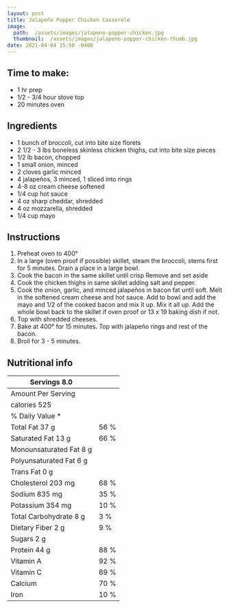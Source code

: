 ```yaml
---
layout: post
title: Jalapeño Popper Chicken Casserole
image: 
  path:  /assets/images/jalapeno-popper-chicken.jpg
  thumbnail:  /assets/images/jalapeno-popper-chicken-thumb.jpg 
date: 2021-04-04 15:50 -0400
---
```


## Time to make: 
* 1 hr prep 
* 1/2 - 3/4 hour stove top
* 20 minutes oven

## Ingredients

* 1 bunch of broccoli, cut into bite size florets 
* 2 1/2 - 3 lbs boneless skinless chicken thighs, cut into bite size pieces 
* 1/2 lb bacon, chopped 
* 1 small onion, minced 
* 2 cloves garlic minced 
* 4 jalapeños, 3 minced, 1 sliced into rings 
* 4-8 oz cream cheese softened 
* 1/4 cup hot sauce 
* 4 oz sharp cheddar, shredded 
* 4 oz mozzarella, shredded 
* 1/4 cup mayo

## Instructions
1. Preheat oven to 400°
1. In a large (oven proof if possible) skillet, steam the broccoli, stems first for 5 minutes. Drain a place in a large bowl.
1. Cook the bacon in the same skillet until crisp Remove and set aside
1. Cook the chicken thighs in same skillet adding salt and pepper. 
1. Cook the onion, garlic, and minced jalapeños in bacon fat until soft. Melt in the softened cream cheese and hot sauce. Add to bowl and add the mayo and 1/2 of the cooked bacon and mix it up. Mix it all up. Add the whole bowl back to the skillet if oven proof or 13 x 19 baking dish if not.
1. Top with shredded cheeses.
1. Bake at 400° for 15 minutes. Top with jalapeño rings and rest of the bacon. 
1. Broil for 3 - 5 minutes.

## Nutritional info

| Servings 8.0            |      |
|-------------------------|------|
| Amount Per Serving      |      |
| calories 525            |      |
| % Daily Value *         |      |
| Total Fat 37 g          | 56 % |
| Saturated Fat 13 g      | 66 % |
| Monounsaturated Fat 8 g |      |
| Polyunsaturated Fat 6 g |      |
| Trans Fat 0 g           |      |
| Cholesterol 203 mg      | 68 % |
| Sodium 835 mg           | 35 % |
| Potassium 354 mg        | 10 % |
| Total Carbohydrate 8 g  | 3 %  |
| Dietary Fiber 2 g       | 9 %  |
| Sugars 2 g              |      |
| Protein 44 g            | 88 % |
| Vitamin A               | 92 % |
| Vitamin C               | 69 % |
| Calcium                 | 70 % |
| Iron                    | 10 % |
